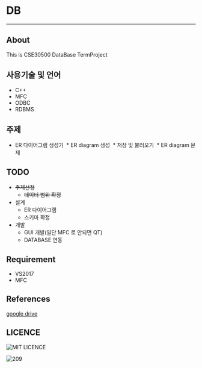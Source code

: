 # DB
___   

## About
This is CSE30500 DataBase TermProject

## 사용기술 및 언어
* C++
* MFC
* ODBC
* RDBMS

## 주제
* ER 다이어그램 생성기
  * ER diagram 생성
  * 저장 및 불러오기
  * ER diagram 문제

## TODO
* ~~주제선정~~
  * ~~데이터 범위 확정~~ 
* 설계
  * ER 다이어그램
  * 스키마 확정
* 개발
  * GUI 개발(일단 MFC 로 안되면 QT)
  * DATABASE 연동


## Requirement
* VS2017
* MFC
## References
[google drive](https://drive.google.com/drive/folders/1N_61gpGlV2PGs8QAv2PP6bVF8ojeiQWc?usp=sharing)

## LICENCE
![MIT LICENCE](LICENCE)

![__209__](https://upload.wikimedia.org/wikipedia/commons/thumb/0/0b/Bundesstra%C3%9Fe_209_number.svg/2000px-Bundesstra%C3%9Fe_209_number.svg.png)
